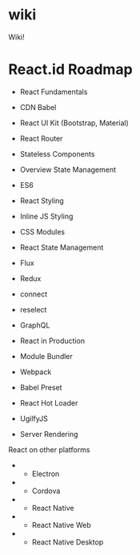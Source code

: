# wiki
Wiki!

# React.id Roadmap

* React Fundamentals
* CDN Babel
* React UI Kit (Bootstrap, Material)
* React Router
* Stateless Components
* Overview State Management
* ES6
* React Styling
* Inline JS Styling
* CSS Modules

* React State Management
* Flux
* Redux
* connect
* reselect
* GraphQL



* React in Production
* Module Bundler
* Webpack



* Babel Preset
* React Hot Loader
* UgilfyJS
* Server Rendering

React on other platforms

*  - Electron
*  - Cordova
*  - React Native
*  - React Native Web
*  - React Native Desktop

